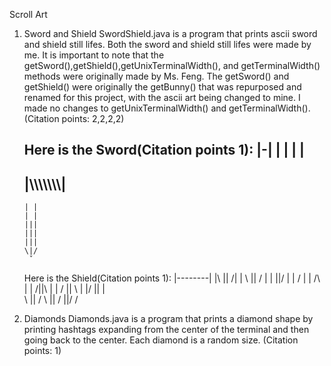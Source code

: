 Scroll Art

1. Sword and Shield 
    SwordShield.java is a program that prints ascii sword and shield still lifes. Both the sword and shield still lifes were made by me. It is important to note that the getSword(),getShield(),getUnixTerminalWidth(), and getTerminalWidth() methods were originally made by Ms. Feng. The getSword() and getShield() were originally the getBunny() that was repurposed and renamed for this project, with the ascii art being changed to mine. I made no changes to getUnixTerminalWidth() and getTerminalWidth().(Citation points: 2,2,2,2)

    Here is the Sword(Citation points 1):
       |-|
       | |
       | |
     -------
    |\\\\\\\\\\\\\\|
     -------
       | |
       | |
       |||
       |||
       |||
       \|/
        ˇ

    Here is the Shield(Citation points 1):
    |--------|
    |\  ||  /|
    | \ || / |
    |  \||/  |
    |   \/   |
    |   /\   |
    |  /||\  |
    | / || \ |
    |/  ||  \|  
     \  ||  /
      \ || / 
       \||/
        \/ 
    
2. Diamonds
    Diamonds.java is a program that prints a diamond shape by printing hashtags expanding from the center of the terminal and then going back to the center. Each diamond is a random size. (Citation points: 1)